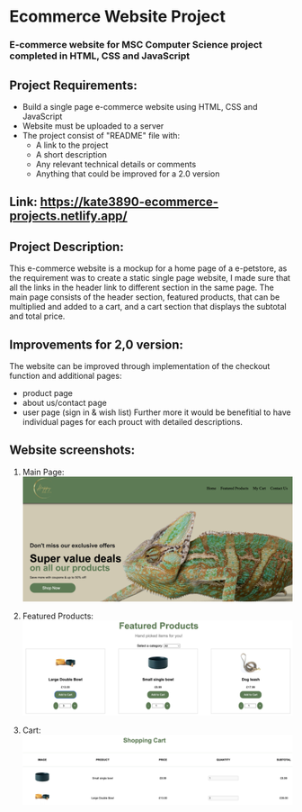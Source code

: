 # Ecommerce Website Project

### E-commerce website for MSC Computer Science project completed in HTML, CSS and JavaScript

## Project Requirements:

- Build a single page e-commerce website using HTML, CSS and JavaScript
- Website must be uploaded to a server
- The project consist of "README" file with:
  - A link to the project
  - A short description
  - Any relevant technical details or comments
  - Anything that could be improved for a 2.0 version

## Link: https://kate3890-ecommerce-projects.netlify.app/

## Project Description:

This e-commerce website is a mockup for a home page of a e-petstore, as the requirement was to create a static single page website, I made sure that all the links in the header link to different section in the same page. The main page consists of the header section, featured products, that can be multiplied and added to a cart, and a cart section that displays the subtotal and total price.

## Improvements for 2,0 version:

The website can be improved through implementation of the checkout function and additional pages:

- product page
- about us/contact page
- user page (sign in & wish list)
  Further more it would be benefitial to have individual pages for each prouct with detailed descriptions.

## Website screenshots:

1. Main Page:
   ![Main Page](./main_page.png)

2. Featured Products:
   ![Main Page](./featured_products.png)

3. Cart:
   ![Main Page](./cart.png)
